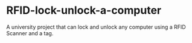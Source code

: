 # RFID-lock-unlock-a-computer
A university project that can lock and unlock any computer using a RFID Scanner and a tag.
